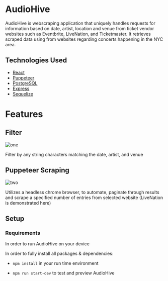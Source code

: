 # AudioHive

AudioHive is webscraping application that uniquely handles requests for information based on date, artist, location and venue from ticket vendor websites such as Eventbrite, LiveNation, and Ticketmaster. It retrieves scraped data using from websites regarding concerts happening in the NYC area.

## Technologies Used
- [React](https://reactjs.org/docs/getting-started.html)
- [Puppeteer](https://developers.google.com/web/tools/puppeteer/get-started)
- [PostgreSQL](https://www.postgresql.org/about/)
- [Express](https://expressjs.com/)
- [Sequelize](https://www.fusioncharts.com/)

# Features

## Filter
![one](https://media.giphy.com/media/iIM85U1IZvl77vELRX/giphy.gif)

Filter by any string characters matching the date, artist, and venue

## Puppeteer Scraping
![two](https://media.giphy.com/media/ZAqfT3asYOAU6zYy8T/giphy.gif)

Utilizes a headless chrome browser, to automate, paginate through results and scrape a specified number of entries from selected website (LiveNation is demonstrated here)


## Setup

### Requirements
In order to run AudioHive on your device

In order to fully install all packages & dependencies:
- `npm install` in your run time environment 

- `npm run start-dev` to test and preview AudioHive


